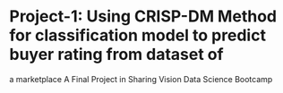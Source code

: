 # Project-1: Using CRISP-DM Method for classification model to predict buyer rating from dataset of 
a marketplace
A Final Project in Sharing Vision Data Science Bootcamp
